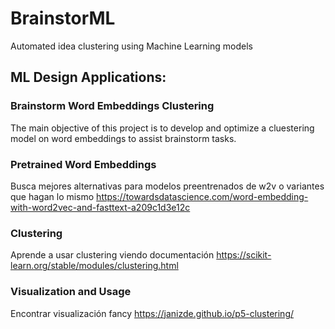 # BrainstorML
Automated idea clustering using Machine Learning models


## ML Design Applications: 
### Brainstorm Word Embeddings Clustering
The main objective of this project is to develop and optimize a cluestering model on word embeddings to assist brainstorm tasks.

### Pretrained Word Embeddings
Busca mejores alternativas para modelos preentrenados de w2v o variantes que hagan lo mismo
https://towardsdatascience.com/word-embedding-with-word2vec-and-fasttext-a209c1d3e12c

### Clustering
Aprende a usar clustering viendo documentación
https://scikit-learn.org/stable/modules/clustering.html

### Visualization and Usage
Encontrar visualización fancy
https://janizde.github.io/p5-clustering/
